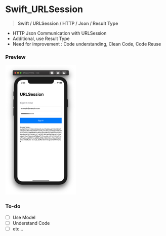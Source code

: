 # Swift_URLSession

> **Swift / URLSession / HTTP / Json / Result Type**



- HTTP Json Communication with URLSession
- Additional, use Result Type
- Need for improvement : Code understanding, Clean Code, Code Reuse



### Preview

<img src="README_src/screenshot.png" alt="README_src/screenshot.png" style="zoom:40%;" />

### To-do

- [ ]  Use Model
- [ ]  Understand Code
- [ ]  etc...